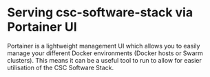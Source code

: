 # Serving csc-software-stack via Portainer UI
Portainer is a lightweight management UI which allows you to easily manage your different Docker environments (Docker hosts or Swarm clusters). This means it can be a useful tool to run to allow for easier utilisation of the CSC Software Stack.
